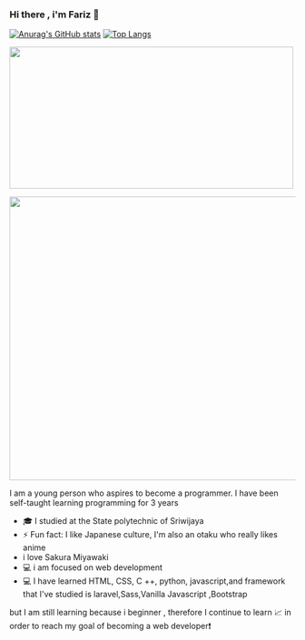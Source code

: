 ### Hi there , i'm Fariz 👋



<!-- <br> <img src="https://raw.githubusercontent.com/xvbnm48/xvbnm48/main/wp3783108-sakura-miyawaki-wallpapers.jpg" alt="miyawaki" height="500px" width="1000px"></br> -->
[![Anurag's GitHub stats](https://github-readme-stats.vercel.app/api?username=xvbnm48&layout=compact)](https://github.com/anuraghazra/github-readme-stats)
[![Top Langs](https://github-readme-stats.vercel.app/api/top-langs/?username=xvbnm48&layout=compact)](https://github.com/anuraghazra/github-readme-stats)

<!-- ![go](https://user-images.githubusercontent.com/64114487/128057560-6da8d2a5-1d22-44bf-a963-c5ae0695c5df.png) -->
<!-- I LOVE GOLANG -->
<img src="https://user-images.githubusercontent.com/64114487/128057560-6da8d2a5-1d22-44bf-a963-c5ae0695c5df.png" height="250px" width="500px">
<!-- ![Vue](https://user-images.githubusercontent.com/64114487/128057998-36db7f5a-2666-4e0a-af4e-4439b3a01d5a.png) -->
<!-- <img src="https://user-images.githubusercontent.com/64114487/128057998-36db7f5a-2666-4e0a-af4e-4439b3a01d5a.png" height="100px" width="250px"> -->





<!--
**xvbnm48/xvbnm48** is a ✨ _special_ ✨ repository because its `README.md` (this file) appears on your GitHub profile.

Here are some ideas to get you started:

- 🔭 I’m currently working on ...
- 🌱 I’m currently learning ...
- 👯 I’m looking to collaborate on ...
- 🤔 I’m looking for help with ...
- 💬 Ask me about ...
- 📫 How to reach me: ...
- 😄 Pronouns: ...
- ⚡ Fun fact: ...
-->

<a href="https://wakatime.com"><img src="https://wakatime.com/share/@2ed7ad1c-d86e-4496-8045-e0f78b463d4d/6ad22fb0-de4d-4486-9fcd-bb87b862d9f3.png" height="500px" width="850px" /></a>

I am a young person who aspires to become a programmer. I have been self-taught learning programming for 3 years

- 🎓 I studied at the State polytechnic of Sriwijaya
- ⚡ Fun fact: I like Japanese culture, I'm also an otaku who really likes anime
- i love Sakura Miyawaki
- 💻 i am focused on web development
- 💻 I have learned HTML, CSS, C ++, python, javascript,and framework that I've studied is laravel,Sass,Vanilla Javascript ,Bootstrap

but I am still learning because i beginner , therefore I continue to learn 📈 in order to reach my goal of becoming a web developer❗

